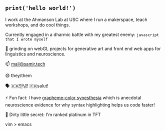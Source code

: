 ## `print('hello world!')`
I work at the Ahmanson Lab at USC where I run a makerspace, teach workshops, and do cool things.

Currently engaged in a dharmic battle with my greatest enemy: `javascript that I wrote myself`

🌱 grinding on webGL projects for generative art and front end web apps for linguistics and neuroscience. 

📫 mail@samir.tech

😄 they/them

🗣 🇰🇷안녕! 🇫🇷salut!

⚡ Fun fact: I have [grapheme-color synesthesia](https://en.wikipedia.org/wiki/Grapheme–color_synesthesia) which is anecdotal neuroscience evidence for why syntax highlighting helps us code faster!

🤫 Dirty little secret: I'm ranked platinum in TFT 

vim > emacs
